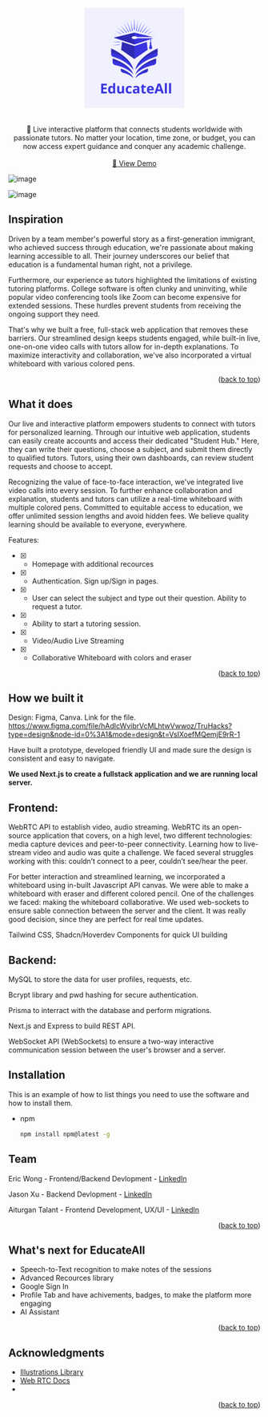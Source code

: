 <a name="readme-top"></a>

<br />
<div align="center">
  <a href="https://github.com/JasonXu314/truhacks-2024/tree/master">
    <img src="https://github.com/JasonXu314/truhacks-2024/blob/master/frontend/public/img/logoReadme.png" alt="Logo" width="200" height="200">
  </a>
   <br />
    <br />
  <p align="center">👋 
    Live interactive platform that connects students worldwide with passionate tutors. No matter your location, time zone, or budget, you can now access expert guidance and conquer any academic challenge. 
    <br />
    <br />
    <a href="https://github.com/github_username/repo_name"> 📘 View Demo</a>
    
  </p>
</div>

![image](https://github.com/JasonXu314/truhacks-2024/assets/86029622/bb59e15e-33d1-46df-80c2-eb4ef17489b4)

![image](https://github.com/JasonXu314/truhacks-2024/assets/86029622/f368eac5-1603-4879-8adc-bb1b6fe93646)


<!-- ABOUT THE PROJECT -->
## Inspiration
Driven by a team member's powerful story as a first-generation immigrant, who achieved success through education, we're passionate about making learning accessible to all. Their journey underscores our belief that education is a fundamental human right, not a privilege.

Furthermore, our experience as tutors highlighted the limitations of existing tutoring platforms. College software is often clunky and uninviting, while popular video conferencing tools like Zoom can become expensive for extended sessions. These hurdles prevent students from receiving the ongoing support they need.

That's why we built a free, full-stack web application that removes these barriers. Our streamlined design keeps students engaged, while built-in live, one-on-one video calls with tutors allow for in-depth explanations.  To maximize interactivity and collaboration, we've also incorporated a virtual whiteboard with various colored pens.

<p align="right">(<a href="#readme-top">back to top</a>)</p>



## What it does
Our live and interactive platform empowers students to connect with tutors for personalized learning. Through our intuitive web application, students can easily create accounts and access their dedicated "Student Hub." Here, they can write their questions, choose a subject, and submit them directly to qualified tutors. Tutors, using their own dashboards, can review student requests and choose to accept.

Recognizing the value of face-to-face interaction, we've integrated live video calls into every session. To further enhance collaboration and explanation, students and tutors can utilize a real-time whiteboard with multiple colored pens. Committed to equitable access to education, we offer unlimited session lengths and avoid hidden fees. We believe quality learning should be available to everyone, everywhere.

Features:
- [x] - Homepage with additional recources
- [x] - Authentication. Sign up/Sign in pages.
- [x] - User can select the subject and type out their question. Ability to request a tutor.
- [x] - Ability to start a tutoring session. 
- [x] - Video/Audio Live Streaming
- [x] - Collaborative Whiteboard with colors and eraser

<p align="right">(<a href="#readme-top">back to top</a>)</p>

<!-- GETTING STARTED -->
## How we built it
Design: Figma, Canva. Link for the file.
<br/>
https://www.figma.com/file/hAdIcWvibrVcMLhtwVwwoz/TruHacks?type=design&node-id=0%3A1&mode=design&t=VsIXoefMQemjE9rR-1

Have built a prototype, developed friendly UI and made sure the design is consistent and easy to navigate.

**We used Next.js to create a fullstack application and we are running local server.**

## Frontend: 
WebRTC API to establish video, audio streaming. WebRTC its an open-source application that covers, on a high level, two different technologies: media capture devices and peer-to-peer connectivity. Learning how to live-stream video and audio was quite a challenge. We faced several struggles working with this: couldn’t connect to a peer, couldn’t see/hear the peer. 
<br/>

For better interaction and streamlined learning, we incorporated a whiteboard using in-built Javascript API canvas. We were able to make a whiteboard with eraser and different colored pencil. One of the challenges we faced: making the whiteboard collaborative. We used web-sockets to ensure sable connection between the server and the client. It was really good decision, since they are perfect for real time updates.


Tailwind CSS, Shadcn/Hoverdev Components
for quick UI building

## Backend:

MySQL to store the data for user profiles, requests, etc.

Bcrypt library and pwd hashing for secure authentication.

Prisma to interract with the database and perform migrations.

Next.js and Express to build REST API.

WebSocket API (WebSockets) to ensure a two-way interactive communication session between the user's browser and a server.


## Installation

This is an example of how to list things you need to use the software and how to install them.
* npm
  ```sh
  npm install npm@latest -g
  ```

## Team
Eric Wong - Frontend/Backend Devlopment - [LinkedIn](https://www.linkedin.com/in/ewbyf/)


Jason Xu - Backend Devlopment - [LinkedIn](https://www.linkedin.com/in/jx6pc/)

Aiturgan Talant - Frontend Development, UX/UI - [LinkedIn](https://www.linkedin.com/in/aiturgantalant/)

<p align="right">(<a href="#readme-top">back to top</a>)</p>

<!-- USAGE EXAMPLES -->
## What's next for EducateAll
- Speech-to-Text recognition to make notes of the sessions
- Advanced Recources library
- Google Sign In
- Profile Tab and have achivements, badges, to make the platform more engaging
- AI Assistant
<p align="right">(<a href="#readme-top">back to top</a>)</p>

## Acknowledgments

* [Illustrations Library](https://undraw.co/)
* [Web RTC Docs](https://webrtc.org/getting-started/overview)
* []()

<p align="right">(<a href="#readme-top">back to top</a>)</p>



<!-- MARKDOWN LINKS & IMAGES -->
<!-- https://www.markdownguide.org/basic-syntax/#reference-style-links -->
[contributors-shield]: https://img.shields.io/github/contributors/github_username/repo_name.svg?style=for-the-badge
[contributors-url]: https://github.com/github_username/repo_name/graphs/contributors
[forks-shield]: https://img.shields.io/github/forks/github_username/repo_name.svg?style=for-the-badge
[forks-url]: https://github.com/github_username/repo_name/network/members
[stars-shield]: https://img.shields.io/github/stars/github_username/repo_name.svg?style=for-the-badge
[stars-url]: https://github.com/github_username/repo_name/stargazers
[issues-shield]: https://img.shields.io/github/issues/github_username/repo_name.svg?style=for-the-badge
[issues-url]: https://github.com/github_username/repo_name/issues
[license-shield]: https://img.shields.io/github/license/github_username/repo_name.svg?style=for-the-badge
[license-url]: https://github.com/github_username/repo_name/blob/master/LICENSE.txt
[linkedin-shield]: https://img.shields.io/badge/-LinkedIn-black.svg?style=for-the-badge&logo=linkedin&colorB=555
[linkedin-url]: https://linkedin.com/in/linkedin_username
[product-screenshot]: images/screenshot.png
[Next.js]: https://img.shields.io/badge/next.js-000000?style=for-the-badge&logo=nextdotjs&logoColor=white
[Next-url]: https://nextjs.org/
[React.js]: https://img.shields.io/badge/React-20232A?style=for-the-badge&logo=react&logoColor=61DAFB
[React-url]: https://reactjs.org/
[Vue.js]: https://img.shields.io/badge/Vue.js-35495E?style=for-the-badge&logo=vuedotjs&logoColor=4FC08D
[Vue-url]: https://vuejs.org/
[Angular.io]: https://img.shields.io/badge/Angular-DD0031?style=for-the-badge&logo=angular&logoColor=white
[Angular-url]: https://angular.io/
[Svelte.dev]: https://img.shields.io/badge/Svelte-4A4A55?style=for-the-badge&logo=svelte&logoColor=FF3E00
[Svelte-url]: https://svelte.dev/
[Laravel.com]: https://img.shields.io/badge/Laravel-FF2D20?style=for-the-badge&logo=laravel&logoColor=white
[Laravel-url]: https://laravel.com
[Bootstrap.com]: https://img.shields.io/badge/Bootstrap-563D7C?style=for-the-badge&logo=bootstrap&logoColor=white
[Bootstrap-url]: https://getbootstrap.com
[JQuery.com]: https://img.shields.io/badge/jQuery-0769AD?style=for-the-badge&logo=jquery&logoColor=white
[JQuery-url]: https://jquery.com 
